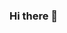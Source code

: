 ### Hi there 👋

<!--
**saijal333/saijal333** is a ✨ _special_ ✨ repository because its `README.md` (this file) appears on your GitHub profile.

Here are some ideas to get you started:

###- 🎓 I am an EC Engineering graduate from RGPV University.
###- 💡 Interested in working alongside like-minded people who are enthusiastic about ReactJS, FullStack Development, and Game Development, and who are dedicated to developing        cutting-edge technology.
- 🌱 I am focused on enhancing my knowledge of Data Structures and Algorithms.
- ⚡ In my free time, I pursue Music and Pencil Sketching.
- 📧 You can reach out to me via email at saijal.shrivastava333@gmail.com 


